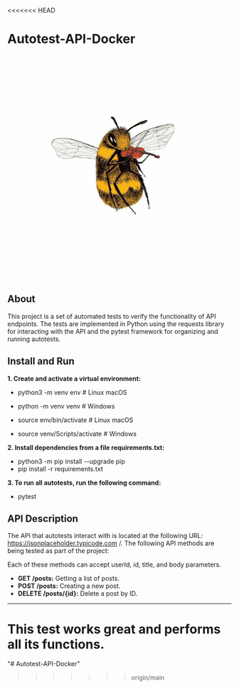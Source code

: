 <<<<<<< HEAD
# Autotest-API-Docker

<p align="center">
  <img src=".images/bees_for_git.png" alt="Telegram Admin Bot Logo">
</p>

## About
This project is a set of automated tests to verify the functionality of API endpoints. The tests are implemented in Python using the requests library for interacting with the API and the pytest framework for organizing and running autotests.
## Install and Run
**1. Create and activate a virtual environment:**
   
   - python3 -m venv env  # Linux  macOS
   - python -m venv venv  # Windows


   - source env/bin/activate  # Linux  macOS
   - source venv/Scripts/activate  # Windows
   
**2. Install dependencies from a file requirements.txt:**
   - python3 -m pip install --upgrade pip
   - pip install -r requirements.txt

**3. To run all autotests, run the following command:**
   
   - pytest
   

## API Description
The API that autotests interact with is located at the following URL: https://jsonplaceholder.typicode.com /. The following API methods are being tested as part of the project:

Each of these methods can accept userId, id, title, and body parameters.
- **GET /posts:** Getting a list of posts.
- **POST /posts:** Creating a new post.
- **DELETE /posts/{id}:** Delete a post by ID.

---
This test works great and performs all its functions.
=======
"# Autotest-API-Docker" 
>>>>>>> origin/main
